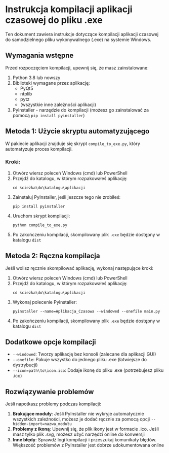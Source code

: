 # Instrukcja kompilacji aplikacji czasowej do pliku .exe

Ten dokument zawiera instrukcje dotyczące kompilacji aplikacji czasowej do samodzielnego pliku wykonywalnego (.exe) na systemie Windows.

## Wymagania wstępne

Przed rozpoczęciem kompilacji, upewnij się, że masz zainstalowane:

1. Python 3.8 lub nowszy
2. Biblioteki wymagane przez aplikację:
   - PyQt5
   - ntplib
   - pytz
   - (wszystkie inne zależności aplikacji)
3. PyInstaller - narzędzie do kompilacji (możesz go zainstalować za pomocą `pip install pyinstaller`)

## Metoda 1: Użycie skryptu automatyzującego

W pakiecie aplikacji znajduje się skrypt `compile_to_exe.py`, który automatyzuje proces kompilacji.

### Kroki:

1. Otwórz wiersz poleceń Windows (cmd) lub PowerShell
2. Przejdź do katalogu, w którym rozpakowałeś aplikację:
   ```
   cd ścieżka\do\katalogu\aplikacji
   ```
3. Zainstaluj PyInstaller, jeśli jeszcze tego nie zrobiłeś:
   ```
   pip install pyinstaller
   ```
4. Uruchom skrypt kompilacji:
   ```
   python compile_to_exe.py
   ```
5. Po zakończeniu kompilacji, skompilowany plik `.exe` będzie dostępny w katalogu `dist`

## Metoda 2: Ręczna kompilacja

Jeśli wolisz ręcznie skompilować aplikację, wykonaj następujące kroki:

1. Otwórz wiersz poleceń Windows (cmd) lub PowerShell
2. Przejdź do katalogu, w którym rozpakowałeś aplikację:
   ```
   cd ścieżka\do\katalogu\aplikacji
   ```
3. Wykonaj polecenie PyInstaller:
   ```
   pyinstaller --name=Aplikacja_Czasowa --windowed --onefile main.py
   ```
4. Po zakończeniu kompilacji, skompilowany plik `.exe` będzie dostępny w katalogu `dist`

## Dodatkowe opcje kompilacji

- `--windowed`: Tworzy aplikację bez konsoli (zalecane dla aplikacji GUI)
- `--onefile`: Pakuje wszystko do jednego pliku .exe (łatwiejsze do dystrybucji)
- `--icon=path\to\icon.ico`: Dodaje ikonę do pliku .exe (potrzebujesz pliku .ico)

## Rozwiązywanie problemów

Jeśli napotkasz problemy podczas kompilacji:

1. **Brakujące moduły**: Jeśli PyInstaller nie wykryje automatycznie wszystkich zależności, możesz je dodać ręcznie za pomocą opcji `--hidden-import=nazwa_modułu`
2. **Problemy z ikoną**: Upewnij się, że plik ikony jest w formacie .ico. Jeśli masz tylko plik .svg, możesz użyć narzędzi online do konwersji
3. **Inne błędy**: Sprawdź logi kompilacji i przeszukaj komunikaty błędów. Większość problemów z PyInstaller jest dobrze udokumentowana online